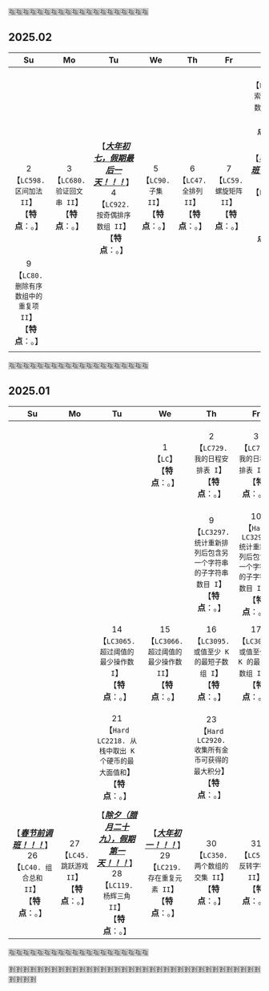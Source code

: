 
:u6307::u6307::u6307::u6307::u6307::u6307::u6307::u6307::u6307::u6307::u6307::u6307::u6307::u6307::u6307::u6307::u6307::u6307::u6307::u6307:

## 2025.02

|Su|Mo|Tu|We|Th|Fr|Sa|
|:--:|:--:|:--:|:--:|:--:|:--:|:--:|
||||||| 1 <br>【`LC81. 搜索旋转排序数组 II`】<br>【**特点**：。】 |
| 2 <br>【`LC598. 区间加法 II`】<br>【**特点**：。】 | 3 <br>【`LC680. 验证回文串 II`】<br>【**特点**：。】 | 【***<ins>大年初七，假期最后一天！！！</ins>***】 <br> 4 <br>【`LC922. 按奇偶排序数组 II`】<br>【**特点**：。】 | 5 <br>【`LC90. 子集 II`】<br>【**特点**：。】 | 6 <br>【`LC47. 全排列 II`】<br>【**特点**：。】 | 7 <br>【`LC59. 螺旋矩阵 II`】<br>【**特点**：。】 | 【***<ins>春节后调班！！！</ins>***】 <br> 8 <br>【`LC63. 不同路径 II`】<br>【**特点**：。】 |
| 9 <br>【`LC80. 删除有序数组中的重复项 II`】<br>【**特点**：。】 |||||||
||||||||

:u6307::u6307::u6307::u6307::u6307::u6307::u6307::u6307::u6307::u6307::u6307::u6307::u6307::u6307::u6307::u6307::u6307::u6307::u6307::u6307:

## 2025.01

|Su|Mo|Tu|We|Th|Fr|Sa|
|:--:|:--:|:--:|:--:|:--:|:--:|:--:|
|||| 1 <br>【`LC`】<br>【**特点**：。】 | 2 <br>【`LC729. 我的日程安排表 I`】<br>【**特点**：。】 | 3 <br>【`LC731. 我的日程安排表 II`】<br>【**特点**：。】 | 4 <br>【`Hard` `LC732. 我的日程安排表 III`】<br>【**特点**：。】 |
||||| 9 <br>【`LC3297. 统计重新排列后包含另一个字符串的子字符串数目 I`】<br>【**特点**：。】 | 10 <br>【`Hard` `LC3298. 统计重新排列后包含另一个字符串的子字符串数目 II`】<br>【**特点**：。】 ||
||| 14 <br>【`LC3065. 超过阈值的最少操作数 I`】<br>【**特点**：。】 | 15 <br>【`LC3066. 超过阈值的最少操作数 II`】<br>【**特点**：。】 | 16 <br>【`LC3095. 或值至少 K 的最短子数组 I`】<br>【**特点**：。】 | 17 <br>【`LC3097. 或值至少为 K 的最短子数组 II`】<br>【**特点**：。】 | 18 <br>【`Hard` `LC3287. 求出数组中最大序列值`】<br>【**特点**：。】 |
||| 21 <br>【`Hard` `LC2218. 从栈中取出 K 个硬币的最大面值和`】<br>【**特点**：。】 || 23 <br>【`Hard` `LC2920. 收集所有金币可获得的最大积分`】<br>【**特点**：。】 || 25 <br>【`Hard` `LC2412. 完成所有交易的初始最少钱数`】<br>【**特点**：。】 |
| 【***<ins>春节前调班！！！</ins>***】<br> 26 <br>【`LC40. 组合总和 II`】<br>【**特点**：。】 | 27 <br>【`LC45. 跳跃游戏 II`】<br>【**特点**：。】 | 【***<ins>除夕（腊月二十九），假期第一天！！！</ins>***】 <br> 28 <br>【`LC119. 杨辉三角 II`】<br>【**特点**：。】 | 【***<ins>大年初一！！！</ins>***】<br> 29 <br>【`LC219. 存在重复元素 II`】<br>【**特点**：。】 | 30 <br>【`LC350. 两个数组的交集 II`】<br>【**特点**：。】 | 31 <br>【`LC541. 反转字符串 II`】<br>【**特点**：。】 ||

:u6307::u6307::u6307::u6307::u6307::u6307::u6307::u6307::u6307::u6307::u6307::u6307::u6307::u6307::u6307::u6307::u6307::u6307::u6307::u6307:

:u5272::u5272::u5272::u5272::u5272::u5272::u5272::u5272::u5272::u5272::u5272::u5272::u5272::u5272::u5272::u5272::u5272::u5272::u5272::u5272::u5272::u5272::u5272::u5272::u5272::u5272::u5272::u5272::u5272::u5272::u5272::u5272::u5272::u5272::u5272::u5272::u5272::u5272::u5272::u5272:
